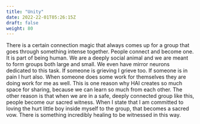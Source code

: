 ```yaml
---
title: "Unity"
date: 2022-22-01T05:26:15Z
draft: false
weight: 80
---
```

There is a certain connection magic that always comes up for a group that goes through something intense together. People connect and become one. It is part of being human. We are a deeply social animal and we are meant to form groups both large and small. We even have mirror neurons dedicated to this task.
If someone is grieving I grieve too. If someone is in pain I hurt also. When someone does some work for themselves they are doing work for me as well.
This is one reason why HAI creates so much space for sharing, because we can learn so much from each other. The other reason is that when we are in a safe, deeply connected group like this, people become our sacred witness. When I state that I am committed to loving the hurt little boy inside myself to the group, that becomes a sacred vow. There is something incredibly healing to be witnessed in this way.

